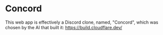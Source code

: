 # Concord
This web app is effectively a Discord clone, named, "Concord", which was chosen by the AI that built it: https://build.cloudflare.dev/
